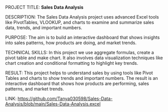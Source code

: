 PROJECT TITLE: **Sales Data Analysis**

DESCRIPTION: The Sales Data Analysis project uses advanced Excel tools like PivotTables, VLOOKUP, and charts to examine and summarize sales data, trends, and important numbers.

PURPOSE: The aim is to build an interactive dashboard that shows insights into sales patterns, how products are doing, and market trends.

TECHNICAL SKILLS: In this project we use aggregate formulas, create a pivot table and make chart. It also involves data visualization techniques like chart creation and conditional formatting to highlight key trends. 

RESULT: This project helps to understand sales by using tools like Pivot Tables and charts to show trends and important numbers. The result is an interactive dashboard that shows how products are performing, sales patterns, and market trends.

LINK: https://github.com/Tanya030598/Sales-Data-Analysis/blob/main/Sales-Data-Analysis.excel
